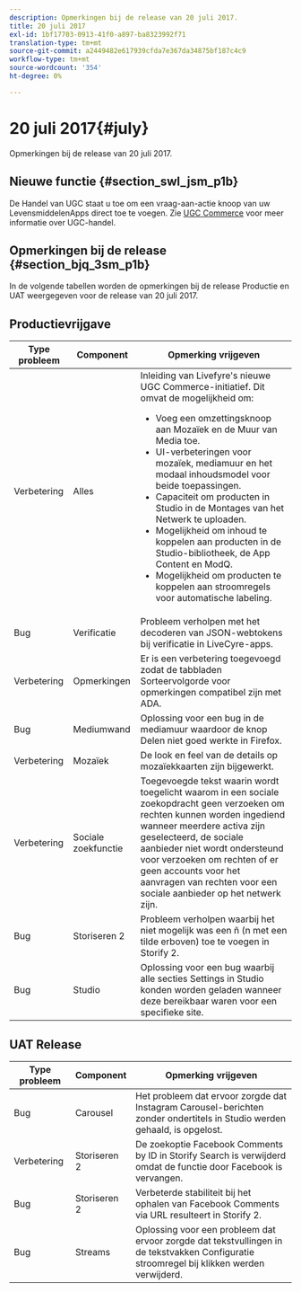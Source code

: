 ```yaml
---
description: Opmerkingen bij de release van 20 juli 2017.
title: 20 juli 2017
exl-id: 1bf17703-0913-41f0-a897-ba8323992f71
translation-type: tm+mt
source-git-commit: a2449482e617939cfda7e367da34875bf187c4c9
workflow-type: tm+mt
source-wordcount: '354'
ht-degree: 0%

---
```


# 20 juli 2017{#july}

Opmerkingen bij de release van 20 juli 2017.

## Nieuwe functie {#section_swl_jsm_p1b}

De Handel van UGC staat u toe om een vraag-aan-actie knoop van uw LevensmiddelenApps direct toe te voegen. Zie [UGC Commerce](../../../c-features-livefyre/c-ugc-commerce.md#c_ugc_commerce) voor meer informatie over UGC-handel.

## Opmerkingen bij de release {#section_bjq_3sm_p1b}

In de volgende tabellen worden de opmerkingen bij de release Productie en UAT weergegeven voor de release van 20 juli 2017.

## Productievrijgave

| Type probleem | Component | Opmerking vrijgeven |
|--- |--- |--- |
| Verbetering | Alles | Inleiding van Livefyre&#39;s nieuwe UGC Commerce-initiatief. Dit omvat de mogelijkheid om:  <br><ul><li>Voeg een omzettingsknoop aan Mozaïek en de Muur van Media toe. </li><li>UI-verbeteringen voor mozaïek, mediamuur en het modaal inhoudsmodel voor beide toepassingen. </li><li>Capaciteit om producten in Studio in de Montages van het Netwerk te uploaden.</li><li> Mogelijkheid om inhoud te koppelen aan producten in de Studio-bibliotheek, de App Content en ModQ.</li><li> Mogelijkheid om producten te koppelen aan stroomregels voor automatische labeling.</li></ul> |
| Bug | Verificatie | Probleem verholpen met het decoderen van JSON-webtokens bij verificatie in LiveCyre-apps. |
| Verbetering | Opmerkingen | Er is een verbetering toegevoegd zodat de tabbladen Sorteervolgorde voor opmerkingen compatibel zijn met ADA. |
| Bug | Mediumwand | Oplossing voor een bug in de mediamuur waardoor de knop Delen niet goed werkte in Firefox. |
| Verbetering | Mozaïek | De look en feel van de details op mozaïekkaarten zijn bijgewerkt. |
| Verbetering | Sociale zoekfunctie | Toegevoegde tekst waarin wordt toegelicht waarom in een sociale zoekopdracht geen verzoeken om rechten kunnen worden ingediend wanneer meerdere activa zijn geselecteerd, de sociale aanbieder niet wordt ondersteund voor verzoeken om rechten of er geen accounts voor het aanvragen van rechten voor een sociale aanbieder op het netwerk zijn. |
| Bug | Storiseren 2 | Probleem verholpen waarbij het niet mogelijk was een ñ (n met een tilde erboven) toe te voegen in Storify 2. |
| Bug | Studio | Oplossing voor een bug waarbij alle secties Settings in Studio konden worden geladen wanneer deze bereikbaar waren voor een specifieke site. |


## UAT Release

| **Type probleem** | **Component** | **Opmerking vrijgeven** |
|---|---|---|
| Bug | Carousel | Het probleem dat ervoor zorgde dat Instagram Carousel-berichten zonder ondertitels in Studio werden gehaald, is opgelost. |
| Verbetering | Storiseren 2 | De zoekoptie Facebook Comments by ID in Storify Search is verwijderd omdat de functie door Facebook is vervangen. |
| Bug | Storiseren 2 | Verbeterde stabiliteit bij het ophalen van Facebook Comments via URL resulteert in Storify 2. |
| Bug | Streams | Oplossing voor een probleem dat ervoor zorgde dat tekstvullingen in de tekstvakken Configuratie stroomregel bij klikken werden verwijderd. |
